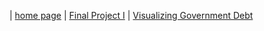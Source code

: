 | [home page](https://ellenasakai.github.io/sakaiportfolio/) |  [Final Project I](final-project-part-one) | [Visualizing Government Debt](dataviz2)
